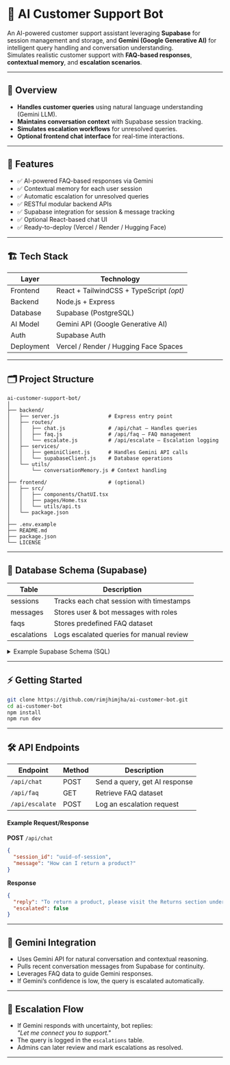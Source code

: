 # 🤖 AI Customer Support Bot

An AI-powered customer support assistant leveraging **Supabase** for session management and storage, and **Gemini (Google Generative AI)** for intelligent query handling and conversation understanding.  
Simulates realistic customer support with **FAQ-based responses**, **contextual memory**, and **escalation scenarios**.

---

## 🚀 Overview

- **Handles customer queries** using natural language understanding (Gemini LLM).
- **Maintains conversation context** with Supabase session tracking.
- **Simulates escalation workflows** for unresolved queries.
- **Optional frontend chat interface** for real-time interactions.

---

## 🧠 Features

- ✅ AI-powered FAQ-based responses via Gemini
- ✅ Contextual memory for each user session
- ✅ Automatic escalation for unresolved queries
- ✅ RESTful modular backend APIs
- ✅ Supabase integration for session & message tracking
- ✅ Optional React-based chat UI
- ✅ Ready-to-deploy (Vercel / Render / Hugging Face)

---

## 🏗️ Tech Stack

| Layer        | Technology                                 |
| ------------ | ------------------------------------------ |
| Frontend     | React + TailwindCSS + TypeScript *(opt)*   |
| Backend      | Node.js + Express                          |
| Database     | Supabase (PostgreSQL)                      |
| AI Model     | Gemini API (Google Generative AI)          |
| Auth         | Supabase Auth                              |
| Deployment   | Vercel / Render / Hugging Face Spaces      |

---

## 🗂️ Project Structure

```
ai-customer-support-bot/
│
├── backend/
│   ├── server.js                # Express entry point
│   ├── routes/
│   │   ├── chat.js              # /api/chat – Handles queries
│   │   ├── faq.js               # /api/faq – FAQ management
│   │   └── escalate.js          # /api/escalate – Escalation logging
│   ├── services/
│   │   ├── geminiClient.js      # Handles Gemini API calls
│   │   └── supabaseClient.js    # Database operations
│   └── utils/
│       └── conversationMemory.js # Context handling
│
├── frontend/                    # (optional)
│   ├── src/
│   │   ├── components/ChatUI.tsx
│   │   ├── pages/Home.tsx
│   │   └── utils/api.ts
│   └── package.json
│
├── .env.example
├── README.md
├── package.json
└── LICENSE
```

---

## 🧩 Database Schema (Supabase)

| Table        | Description                                  |
| ------------ | -------------------------------------------- |
| sessions     | Tracks each chat session with timestamps      |
| messages     | Stores user & bot messages with roles         |
| faqs         | Stores predefined FAQ dataset                 |
| escalations  | Logs escalated queries for manual review      |

<details>
<summary>Example Supabase Schema (SQL)</summary>

```sql
CREATE TABLE sessions (
  id UUID PRIMARY KEY DEFAULT gen_random_uuid(),
  user_id TEXT,
  created_at TIMESTAMP DEFAULT now()
);

CREATE TABLE messages (
  id UUID PRIMARY KEY DEFAULT gen_random_uuid(),
  session_id UUID REFERENCES sessions(id),
  role TEXT CHECK (role IN ('user', 'assistant')),
  content TEXT,
  created_at TIMESTAMP DEFAULT now()
);

CREATE TABLE faqs (
  id SERIAL PRIMARY KEY,
  question TEXT,
  answer TEXT,
  category TEXT,
  created_at TIMESTAMP DEFAULT now()
);

CREATE TABLE escalations (
  id SERIAL PRIMARY KEY,
  session_id UUID REFERENCES sessions(id),
  reason TEXT,
  resolved BOOLEAN DEFAULT false,
  created_at TIMESTAMP DEFAULT now()
);
```
</details>

---

## ⚡ Getting Started

```bash
git clone https://github.com/rimjhimjha/ai-customer-bot.git
cd ai-customer-bot
npm install
npm run dev
```

---

## 🛠️ API Endpoints

| Endpoint         | Method | Description                    |
| ---------------- | ------ | ------------------------------ |
| `/api/chat`      | POST   | Send a query, get AI response  |
| `/api/faq`       | GET    | Retrieve FAQ dataset           |
| `/api/escalate`  | POST   | Log an escalation request      |

#### Example Request/Response

**POST** `/api/chat`
```json
{
  "session_id": "uuid-of-session",
  "message": "How can I return a product?"
}
```

**Response**
```json
{
  "reply": "To return a product, please visit the Returns section under My Orders.",
  "escalated": false
}
```

---

## 🤖 Gemini Integration

- Uses Gemini API for natural conversation and contextual reasoning.
- Pulls recent conversation messages from Supabase for continuity.
- Leverages FAQ data to guide Gemini responses.
- If Gemini’s confidence is low, the query is escalated automatically.

---

## 🔄 Escalation Flow

- If Gemini responds with uncertainty, bot replies:  
  *"Let me connect you to support."*
- The query is logged in the `escalations` table.
- Admins can later review and mark escalations as resolved.

---
